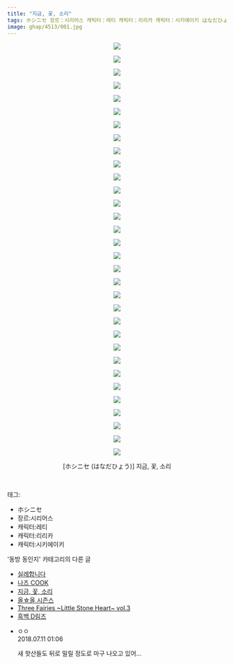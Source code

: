 ```yaml
---
title: "지금, 꽃, 소리"
tags: ホシニセ 장르：시리어스 캐릭터：레티 캐릭터：리리카 캐릭터：시키에이키 はなだひょう 동방_동인지
image: ghap/4513/001.jpg
---
```

<div class="article">
<p style="text-align: center; clear: none; float: none;"><img src="{{ site.nasurl }}/ghap/4513/001.jpg"/></p>
<p style="text-align: center; clear: none; float: none;"><img src="{{ site.nasurl }}/ghap/4513/002.jpg"/></p>
<p style="text-align: center; clear: none; float: none;"><img src="{{ site.nasurl }}/ghap/4513/003.jpg"/></p>
<p style="text-align: center; clear: none; float: none;"><img src="{{ site.nasurl }}/ghap/4513/004.jpg"/></p>
<p style="text-align: center; clear: none; float: none;"><img src="{{ site.nasurl }}/ghap/4513/005.jpg"/></p>
<p style="text-align: center; clear: none; float: none;"><img src="{{ site.nasurl }}/ghap/4513/006.jpg"/></p>
<p style="text-align: center; clear: none; float: none;"><img src="{{ site.nasurl }}/ghap/4513/007.jpg"/></p>
<p style="text-align: center; clear: none; float: none;"><img src="{{ site.nasurl }}/ghap/4513/008.jpg"/></p>
<p style="text-align: center; clear: none; float: none;"><img src="{{ site.nasurl }}/ghap/4513/009.jpg"/></p>
<p style="text-align: center; clear: none; float: none;"><img src="{{ site.nasurl }}/ghap/4513/010.jpg"/></p>
<p style="text-align: center; clear: none; float: none;"><img src="{{ site.nasurl }}/ghap/4513/011.jpg"/></p>
<p style="text-align: center; clear: none; float: none;"><img src="{{ site.nasurl }}/ghap/4513/012.jpg"/></p>
<p style="text-align: center; clear: none; float: none;"><img src="{{ site.nasurl }}/ghap/4513/013.jpg"/></p>
<p style="text-align: center; clear: none; float: none;"><img src="{{ site.nasurl }}/ghap/4513/014.jpg"/></p>
<p style="text-align: center; clear: none; float: none;"><img src="{{ site.nasurl }}/ghap/4513/015.jpg"/></p>
<p style="text-align: center; clear: none; float: none;"><img src="{{ site.nasurl }}/ghap/4513/016.jpg"/></p>
<p style="text-align: center; clear: none; float: none;"><img src="{{ site.nasurl }}/ghap/4513/017.jpg"/></p>
<p style="text-align: center; clear: none; float: none;"><img src="{{ site.nasurl }}/ghap/4513/018.jpg"/></p>
<p style="text-align: center; clear: none; float: none;"><img src="{{ site.nasurl }}/ghap/4513/019.jpg"/></p>
<p style="text-align: center; clear: none; float: none;"><img src="{{ site.nasurl }}/ghap/4513/020.jpg"/></p>
<p style="text-align: center; clear: none; float: none;"><img src="{{ site.nasurl }}/ghap/4513/021.jpg"/></p>
<p style="text-align: center; clear: none; float: none;"><img src="{{ site.nasurl }}/ghap/4513/022.jpg"/></p>
<p style="text-align: center; clear: none; float: none;"><img src="{{ site.nasurl }}/ghap/4513/023.jpg"/></p>
<p style="text-align: center; clear: none; float: none;"><img src="{{ site.nasurl }}/ghap/4513/024.jpg"/></p>
<p style="text-align: center; clear: none; float: none;"><img src="{{ site.nasurl }}/ghap/4513/025.jpg"/></p>
<p style="text-align: center; clear: none; float: none;"><img src="{{ site.nasurl }}/ghap/4513/026.jpg"/></p>
<p style="text-align: center; clear: none; float: none;"><img src="{{ site.nasurl }}/ghap/4513/027.jpg"/></p>
<p style="text-align: center; clear: none; float: none;"><img src="{{ site.nasurl }}/ghap/4513/028.jpg"/></p>
<p style="text-align: center; clear: none; float: none;"><img src="{{ site.nasurl }}/ghap/4513/029.jpg"/></p>
<p style="text-align: center; clear: none; float: none;"><img src="{{ site.nasurl }}/ghap/4513/030.jpg"/></p>
<p style="text-align: center; clear: none; float: none;"><img src="{{ site.nasurl }}/ghap/4513/031.jpg"/></p>
<p style="text-align: center; clear: none; float: none;"><img src="{{ site.nasurl }}/ghap/4513/032.jpg"/></p>
<p style="text-align: center; clear: none; float: none;">[ホシニセ (はなだひょう)] 지금, 꽃, 소리</p>
<p><br/></p>
</div><div class="tagTrail">
<p>태그: </p>
<ul>
<li>ホシニセ</li>
<li>장르:시리어스</li>
<li>캐릭터:레티</li>
<li>캐릭터:리리카</li>
<li>캐릭터:시키에이키</li>
</ul>
</div><div class="another">
<p>'동방 동인지' 카테고리의 다른 글</p>
<ul>
<li><a href="/2018-07-16-ghap_4516">실례합니다</a></li>
<li><a href="/2018-07-11-ghap_4514">나즈 COOK</a></li>
<li><a href="/2018-07-11-ghap_4513">지금, 꽃, 소리</a></li>
<li><a href="/2018-07-11-ghap_4512">올☆올 시즌스</a></li>
<li><a href="/2018-07-11-ghap_4511">Three Fairies ~Little Stone Heart~ vol.3</a></li>
<li><a href="/2018-07-10-ghap_4510">흑백 D림즈</a></li>
</ul>
</div><div class="cb_module cb_fluid">
<div class="cb_wrt cb_profile">
<div class="comment">
<ul>
<li class="cb_thumb_off" id="comment15283750">
<div class="cb_comment_area">
<div class="cb_info_area">
<div class="cb_section">
<span class="cb_nick_name">ㅇㅇ</span>
</div>
<div class="cb_section">
<span class="cb_date">2018.07.11 01:06 </span>
</div>
</div>
<div class="cb_dsc_comment">
<p class="cb_dsc">
											새 핫산들도 뒤로 밀릴 정도로 마구 나오고 있어... 
										</p>
</div>
</div></li>
</ul>
</div>
</div><!-- commentList close -->
</div>